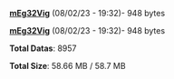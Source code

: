 [**mEg32Vig**](/data/mEg32Vig.txt) (08/02/23 - 19:32)- 948 bytes

[**mEg32Vig**](/data/mEg32Vig.txt) (08/02/23 - 19:32)- 948 bytes

**Total Datas**: 8957

**Total Size**: 58.66 MB / 58.7 MB